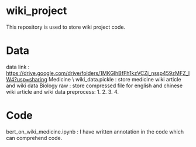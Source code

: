 # wiki_project
This repository is used to store wiki project code.
# Data
data link : https://drive.google.com/drive/folders/1MKGlhBfFh1kzVCZj_nssp459zMFZ_lW4?usp=sharing
Medicine \\
wiki_data.pickle : store medicine wiki article and wiki data 
Biology 
raw : store compressed file for english and chinese wiki article and wiki data
preprocess:
1.
2.
3.
4.
# Code 
bert_on_wiki_medicine.ipynb : I have written annotation in the code which can comprehend code.
